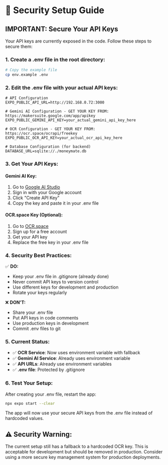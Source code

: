# 🔐 Security Setup Guide

## **IMPORTANT: Secure Your API Keys**

Your API keys are currently exposed in the code. Follow these steps to secure them:

### **1. Create a .env file in the root directory:**

```bash
# Copy the example file
cp env.example .env
```

### **2. Edit the .env file with your actual API keys:**

```env
# API Configuration
EXPO_PUBLIC_API_URL=http://192.168.0.72:3000

# Gemini AI Configuration - GET YOUR KEY FROM: https://makersuite.google.com/app/apikey
EXPO_PUBLIC_GEMINI_API_KEY=your_actual_gemini_api_key_here

# OCR Configuration - GET YOUR KEY FROM: https://ocr.space/ocrapi/freekey
EXPO_PUBLIC_OCR_API_KEY=your_actual_ocr_api_key_here

# Database Configuration (for backend)
DATABASE_URL=sqlite://./moneymate.db
```

### **3. Get Your API Keys:**

#### **Gemini AI Key:**
1. Go to [Google AI Studio](https://makersuite.google.com/app/apikey)
2. Sign in with your Google account
3. Click "Create API Key"
4. Copy the key and paste it in your .env file

#### **OCR.space Key (Optional):**
1. Go to [OCR.space](https://ocr.space/ocrapi/freekey)
2. Sign up for a free account
3. Get your API key
4. Replace the free key in your .env file

### **4. Security Best Practices:**

✅ **DO:**
- Keep your .env file in .gitignore (already done)
- Never commit API keys to version control
- Use different keys for development and production
- Rotate your keys regularly

❌ **DON'T:**
- Share your .env file
- Put API keys in code comments
- Use production keys in development
- Commit .env files to git

### **5. Current Status:**

- ✅ **OCR Service**: Now uses environment variable with fallback
- ✅ **Gemini AI Service**: Already uses environment variable
- ✅ **API URLs**: Already use environment variables
- ✅ **.env file**: Protected by .gitignore

### **6. Test Your Setup:**

After creating your .env file, restart the app:

```bash
npx expo start --clear
```

The app will now use your secure API keys from the .env file instead of hardcoded values.

## **⚠️ Security Warning:**

The current setup still has a fallback to a hardcoded OCR key. This is acceptable for development but should be removed in production. Consider using a more secure key management system for production deployments.
